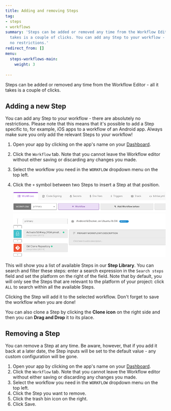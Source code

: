```yaml
---
title: Adding and removing Steps
tag:
- steps
- workflows
summary: 'Steps can be added or removed any time from the Workflow Editor: all it
  takes is a couple of clicks. You can add any Step to your workflow - there are absolutely
  no restrictions.'
redirect_from: []
menu:
  steps-workflows-main:
    weight: 3

---
```

Steps can be added or removed any time from the Workflow Editor - all it takes is a couple of clicks.

## Adding a new Step

You can add any Step to your workflow - there are absolutely no restrictions. Please note that this means that it's possible to add a Step specific to, for example, iOS apps to a workflow of an Android app. Always make sure you only add the relevant Steps to your workflow!

1. Open your app by clicking on the app's name on your [Dashboard](https://app.bitrise.io/dashboard).
2. Click the `Workflow` tab. Note that you cannot leave the Workflow editor without either saving or discarding any changes you made.
3. Select the workflow you need in the `WORKFLOW` dropdown menu on the top left.
4. Click the `+` symbol between two Steps to insert a Step at that position.

   ![Adding a step](/img/adding-step-1.png)

This will show you a list of available Steps in our **Step Library**.
You can search and filter these steps: enter a search expression in the `Search steps` field and set the platform on the right of the field. Note that by default, you will only see the Steps that are relevant to the platform of your project: click `ALL` to search within all the available Steps.

Clicking the Step will add it to the selected workflow. Don't forget to save the workflow when you are done!

You can also clone a Step by clicking the **Clone icon** on the right side and then you can **Drag and Drop** it to its place.

## Removing a Step

You can remove a Step at any time. Be aware, however, that if you add it back at a later date, the Step inputs will be set to the default value - any custom configuration will be gone.

1. Open your app by clicking on the app's name on your [Dashboard](https://app.bitrise.io/dashboard).
2. Click the `Workflow` tab. Note that you cannot leave the Workflow editor without either saving or discarding any changes you made.
3. Select the workflow you need in the `WORKFLOW` dropdown menu on the top left.
4. Click the Step you want to remove.
5. Click the trash bin icon on the right.
6. Click Save.